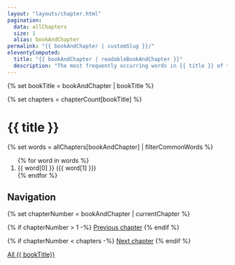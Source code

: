 ```yaml
---
layout: "layouts/chapter.html"
pagination:
  data: allChapters
  size: 1   
  alias: bookAndChapter
permalink: "{{ bookAndChapter | customSlug }}/"
eleventyComputed:
  title: "{{ bookAndChapter | readableBookAndChapter }}"
  description: "The most frequently occurring words in {{ title }} of the Bible"
---
```


{% set bookTitle = bookAndChapter | bookTitle %}

{% set chapters = chapterCount[bookTitle] %}

# {{ title }}

{% set words = allChapters[bookAndChapter] | filterCommonWords %}

<ol className="word-list">
{% for word in words %}
<li>{{ word[0] }} ({{ word[1] }})</li>
{% endfor %}
</ol>

<nav aria-label="{{ bookTitle }} chapters">

## Navigation

{% set chapterNumber = bookAndChapter | currentChapter %}

{% if chapterNumber > 1 -%}
<a class="chapter-link --previous" href="{{ pagination.href.previous | url }}">Previous chapter</a>
{% endif %}

{% if chapterNumber < chapters -%}
<a class="chapter-link --next" href="{{ pagination.href.next | url }}">Next chapter</a>
{% endif %}

<a href="../">All {{ bookTitle}}</a>

</nav>
